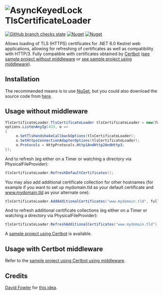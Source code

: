 # ![AsyncKeyedLock](https://raw.githubusercontent.com/MarkCiliaVincenti/AsyncKeyedLock/master/logo32.png) TlsCertificateLoader
[![GitHub branch checks state](https://img.shields.io/github/checks-status/MarkCiliaVincenti/TlsCertificateLoader/master?label=build&logo=github&style=for-the-badge)](https://actions-badge.atrox.dev/MarkCiliaVincenti/TlsCertificateLoader/goto?ref=master) [![Nuget](https://img.shields.io/nuget/v/TlsCertificateLoader?label=TlsCertificateLoader&logo=nuget&style=for-the-badge)](https://www.nuget.org/packages/TlsCertificateLoader) [![Nuget](https://img.shields.io/nuget/dt/TlsCertificateLoader?logo=nuget&style=for-the-badge)](https://www.nuget.org/packages/TlsCertificateLoader)

Allows loading of TLS (HTTPS) certificates for .NET 6.0 Kestrel web applications, allowing for refreshing of certificates as well as compatibility with HTTP/3. Fully compatible with certificates obtained by [Certbot](https://certbot.eff.org/) ([see sample project without middleware](https://github.com/MarkCiliaVincenti/TlsCertificateLoader/tree/master/Samples/CertbotSample) or [see sample project using middleware](https://github.com/MarkCiliaVincenti/TlsCertificateLoader/tree/master/Samples/CertbotSampleUsingMiddleware)).

## Installation
The recommended means is to use [NuGet](https://www.nuget.org/packages/TlsCertificateLoader), but you could also download the source code from [here](https://github.com/MarkCiliaVincenti/TlsCertificateLoader/releases).

## Usage without middleware
```csharp
TlsCertificateLoader.TlsCertificateLoader tlsCertificateLoader = new(fullChainPemFilePath, privateKeyPemFilePath);
options.ListenAnyIp(433, o =>
{
     o.SetTlsHandshakeCallbackOptions(tlsCertificateLoader);
     o.SetHttpsConnectionAdapterOptions(tlsCertificateLoader);
     o.Protocols = HttpProtocols.Http1AndHttp2AndHttp3;
});
```

And to refresh (eg either on a Timer or watching a directory via PhysicalFileProvider):
```csharp
tlsCertificateLoader.RefreshDefaultCertificates();
```

You may also add additional certificate collection for other hostnames (for example if you want to set up mydomain.tld as your default certificate and www.mydomain.tld as your alternate one):
```csharp
tlsCertificateLoader.AddAdditionalCertificates("www.mydomain.tld", fullChainWwwPemFilePath, privateKeyWwwPemFilePath);
```

And to refresh additional certificate collections (eg either on a Timer or watching a directory via PhysicalFileProvider):
```csharp
tlsCertificateLoader.RefreshAdditionalCertificates("www.mydomain.tld");
```

A [sample project using Certbot](https://github.com/MarkCiliaVincenti/TlsCertificateLoader/tree/master/Samples/CertbotSample) is available.

## Usage with Certbot middleware

Refer to the [sample project using Certbot using middleware](https://github.com/MarkCiliaVincenti/TlsCertificateLoader/tree/master/Samples/CertbotSampleUsingMiddleware).

## Credits
[David Fowler](https://github.com/davidfowl) for [this idea](https://github.com/dotnet/aspnetcore/issues/21513#issuecomment-914370034).

